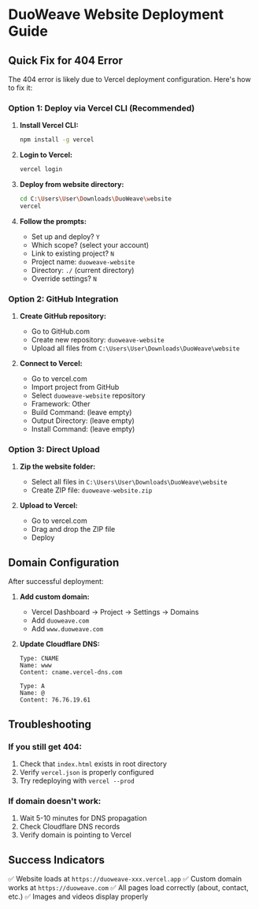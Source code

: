 # DuoWeave Website Deployment Guide

## Quick Fix for 404 Error

The 404 error is likely due to Vercel deployment configuration. Here's how to fix it:

### Option 1: Deploy via Vercel CLI (Recommended)

1. **Install Vercel CLI:**
   ```bash
   npm install -g vercel
   ```

2. **Login to Vercel:**
   ```bash
   vercel login
   ```

3. **Deploy from website directory:**
   ```bash
   cd C:\Users\User\Downloads\DuoWeave\website
   vercel
   ```

4. **Follow the prompts:**
   - Set up and deploy? `Y`
   - Which scope? (select your account)
   - Link to existing project? `N`
   - Project name: `duoweave-website`
   - Directory: `./` (current directory)
   - Override settings? `N`

### Option 2: GitHub Integration

1. **Create GitHub repository:**
   - Go to GitHub.com
   - Create new repository: `duoweave-website`
   - Upload all files from `C:\Users\User\Downloads\DuoWeave\website`

2. **Connect to Vercel:**
   - Go to vercel.com
   - Import project from GitHub
   - Select `duoweave-website` repository
   - Framework: Other
   - Build Command: (leave empty)
   - Output Directory: (leave empty)
   - Install Command: (leave empty)

### Option 3: Direct Upload

1. **Zip the website folder:**
   - Select all files in `C:\Users\User\Downloads\DuoWeave\website`
   - Create ZIP file: `duoweave-website.zip`

2. **Upload to Vercel:**
   - Go to vercel.com
   - Drag and drop the ZIP file
   - Deploy

## Domain Configuration

After successful deployment:

1. **Add custom domain:**
   - Vercel Dashboard → Project → Settings → Domains
   - Add `duoweave.com`
   - Add `www.duoweave.com`

2. **Update Cloudflare DNS:**
   ```
   Type: CNAME
   Name: www
   Content: cname.vercel-dns.com
   
   Type: A
   Name: @
   Content: 76.76.19.61
   ```

## Troubleshooting

### If you still get 404:
1. Check that `index.html` exists in root directory
2. Verify `vercel.json` is properly configured
3. Try redeploying with `vercel --prod`

### If domain doesn't work:
1. Wait 5-10 minutes for DNS propagation
2. Check Cloudflare DNS records
3. Verify domain is pointing to Vercel

## Success Indicators

✅ Website loads at `https://duoweave-xxx.vercel.app`
✅ Custom domain works at `https://duoweave.com`
✅ All pages load correctly (about, contact, etc.)
✅ Images and videos display properly


